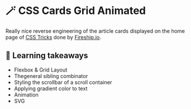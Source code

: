 # 🪄 CSS Cards Grid Animated

Really nice reverse engineering of the article cards displayed on the home page of [CSS Tricks](https://css-tricks.com/) done by [Fireship.io](https://fireship.io/).

## 🥡 Learning takeaways
- Flexbox & Grid Layout
- Thegeneral sibling combinator
- Styling the scrollbar of a scroll container
- Applying gradient color to text
- Animation
- SVG